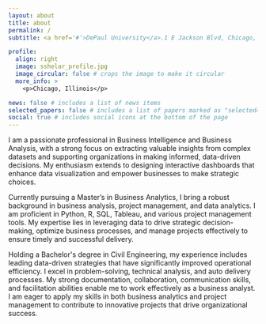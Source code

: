 ```yaml
---
layout: about
title: about
permalink: /
subtitle: <a href='#'>DePaul University</a>.1 E Jackson Blvd, Chicago, IL 60604.

profile:
  align: right
  image: sshelar_profile.jpg
  image_circular: false # crops the image to make it circular
  more_info: >
    <p>Chicago, Illinois</p>

news: false # includes a list of news items
selected_papers: false # includes a list of papers marked as "selected={true}"
social: true # includes social icons at the bottom of the page
---
```


I am a passionate professional in Business Intelligence and Business Analysis, with a strong focus on extracting valuable insights from complex datasets and supporting organizations in making informed, data-driven decisions. My enthusiasm extends to designing interactive dashboards that enhance data visualization and empower businesses to make strategic choices.

Currently pursuing a Master’s in Business Analytics, I bring a robust background in business analysis, project management, and data analytics. I am proficient in Python, R, SQL, Tableau, and various project management tools. My expertise lies in leveraging data to drive strategic decision-making, optimize business processes, and manage projects effectively to ensure timely and successful delivery.

Holding a Bachelor's degree in Civil Engineering, my experience includes leading data-driven strategies that have significantly improved operational efficiency. I excel in problem-solving, technical analysis, and auto delivery processes. My strong documentation, collaboration, communication skills, and facilitation abilities enable me to work effectively as a business analyst. I am eager to apply my skills in both business analytics and project management to contribute to innovative projects that drive organizational success.
